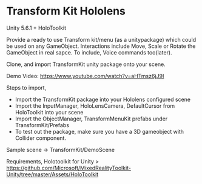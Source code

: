 # Transform Kit Hololens


Unity 5.6.1 + HoloToolkit

Provide a ready to use Transform kit/menu (as a unitypackage) which could be used on any GameObject.
Interactions include Move, Scale or Rotate the GameObject in real sapce. To include, Voice commands too(later).

Clone, and import TransformKit unity package onto your scene.

Demo Video: https://www.youtube.com/watch?v=aHTmsz6jJ9I

Steps to import,
- Import the TransformKit package into your Hololens configured scene
- Import the InputManager, HoloLensCamera, DefaultCursor from HoloToolkit into your scene
- Import the ObjectManager, TransformMenuKit prefabs under TransformKit/Prefabs
- To test out the package, make sure you have a 3D gameobject with Collider component.

Sample scene -> TransformKit/DemoScene

Requirements,
Holotoolkit for Unity > https://github.com/Microsoft/MixedRealityToolkit-Unity/tree/master/Assets/HoloToolkit

